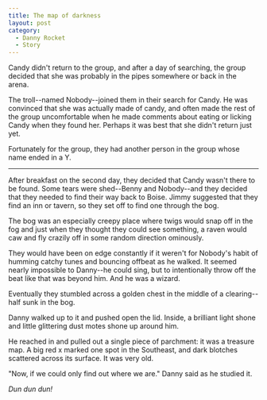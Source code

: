 ```yaml
---
title: The map of darkness
layout: post
category:
  - Danny Rocket
  - Story
---
```

Candy didn't return to the group, and after a day of searching, the group decided that she was probably in the pipes somewhere or back in the arena.

The troll--named Nobody--joined them in their search for Candy. He was convinced that she was actually made of candy, and often made the rest of the group uncomfortable when he made comments about eating or licking Candy when they found her. Perhaps it was best that she didn't return just yet.

Fortunately for the group, they had another person in the group whose name ended in a Y.

* * *

After breakfast on the second day, they decided that Candy wasn't there to be found. Some tears were shed--Benny and Nobody--and they decided that they needed to find their way back to Boise. Jimmy suggested that they find an inn or tavern, so they set off to find one through the bog.

The bog was an especially creepy place where twigs would snap off in the fog and just when they thought they could see something, a raven would caw and fly crazily off in some random direction ominously.

They would have been on edge constantly if it weren't for Nobody's habit of humming catchy tunes and bouncing offbeat as he walked. It seemed nearly impossible to Danny--he could sing, but to intentionally throw off the beat like that was beyond him. And he was a wizard.

Eventually they stumbled across a golden chest in the middle of a clearing--half sunk in the bog.

Danny walked up to it and pushed open the lid. Inside, a brilliant light shone and little glittering dust motes shone up around him.

He reached in and pulled out a single piece of parchment: it was a treasure map. A big red x marked one spot in the Southeast, and dark blotches scattered across its surface. It was very old.

"Now, if we could only find out where we are." Danny said as he studied it.

_Dun dun dun!_